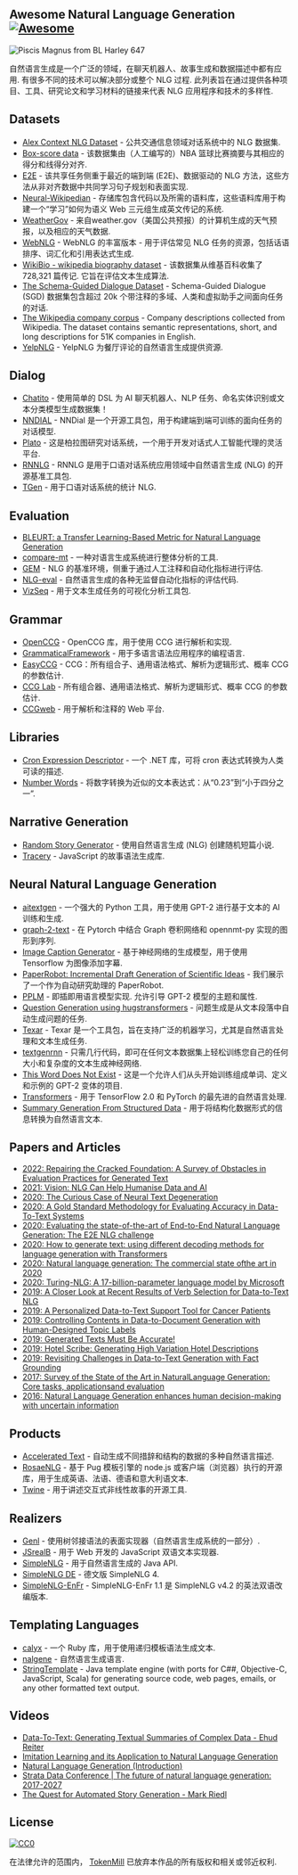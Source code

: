 <div class="github-widget" data-repo="accelerated-text/awesome-nlg"></div>

## Awesome Natural Language Generation [![Awesome](https://awesome.re/badge.svg)](https://awesome.re)

![Piscis Magnus from BL Harley 647](https://raw.githubusercontent.com/accelerated-text/awesome-nlg/master/logo.png)

自然语言生成是一个广泛的领域，在聊天机器人、故事生成和数据描述中都有应用. 有很多不同的技术可以解决部分或整个 NLG 过程. 此列表旨在通过提供各种项目、工具、研究论文和学习材料的链接来代表 NLG 应用程序和技术的多样性.



## Datasets

- [Alex Context NLG Dataset](https://github.com/UFAL-DSG/alex_context_nlg_dataset) - 公共交通信息领域对话系统中的 NLG 数据集.
- [Box-score data](https://github.com/harvardnlp/boxscore-data/) - 该数据集由（人工编写的）NBA 篮球比赛摘要与其相应的得分和线得分对齐.
- [E2E](http://www.macs.hw.ac.uk/InteractionLab/E2E) - 该共享任务侧重于最近的端到端 (E2E)、数据驱动的 NLG 方法，这些方法从非对齐数据中共同学习句子规划和表面实现.
- [Neural-Wikipedian](https://github.com/pvougiou/Neural-Wikipedian) - 存储库包含代码以及所需的语料库，这些语料库用于构建一个“学习”如何为语义 Web 三元组生成英文传记的系统.
- [WeatherGov](https://cs.stanford.edu/~pliang/data/weather-data.zip) - 来自weather.gov（美国公共预报）的计算机生成的天气预报，以及相应的天气数据.
- [WebNLG](https://github.com/ThiagoCF05/webnlg) - WebNLG 的丰富版本 - 用于评估常见 NLG 任务的资源，包括话语排序、词汇化和引用表达式生成.
- [WikiBio - wikipedia biography dataset](https://rlebret.github.io/wikipedia-biography-dataset/)  - 该数据集从维基百科收集了 728,321 篇传记. 它旨在评估文本生成算法.
- [The Schema-Guided Dialogue Dataset](https://github.com/google-research-datasets/dstc8-schema-guided-dialogue) - Schema-Guided Dialogue (SGD) 数据集包含超过 20k 个带注释的多域、人类和虚拟助手之间面向任务的对话.
- [The Wikipedia company corpus](https://gricad-gitlab.univ-grenoble-alpes.fr/getalp/wikipediacompanycorpus) - Company descriptions collected from Wikipedia. The dataset contains semantic representations, short, and long descriptions for 51K companies in English.
- [YelpNLG](https://nlds.soe.ucsc.edu/yelpnlg) - YelpNLG 为餐厅评论的自然语言生成提供资源.

## Dialog

- [Chatito](https://github.com/rodrigopivi/Chatito) - 使用简单的 DSL 为 AI 聊天机器人、NLP 任务、命名实体识别或文本分类模型生成数据集！
- [NNDIAL](https://github.com/shawnwun/NNDIAL) - NNDial 是一个开源工具包，用于构建端到端可训练的面向任务的对话模型.
- [Plato](https://github.com/uber-research/plato-research-dialogue-system) - 这是柏拉图研究对话系统，一个用于开发对话式人工智能代理的灵活平台. 
- [RNNLG](https://github.com/shawnwun/RNNLG) - RNNLG 是用于口语对话系统应用领域中自然语言生成 (NLG) 的开源基准工具包.
- [TGen](https://github.com/UFAL-DSG/tgen) - 用于口语对话系统的统计 NLG.

## Evaluation

- [BLEURT: a Transfer Learning-Based Metric for Natural Language Generation](https://github.com/google-research/bleurt)
- [compare-mt](https://github.com/neulab/compare-mt) - 一种对语言生成系统进行整体分析的工具.
- [GEM](https://gem-benchmark.com/) - NLG 的基准环境，侧重于通过人工注释和自动化指标进行评估.
- [NLG-eval](https://github.com/Maluuba/nlg-eval) - 自然语言生成的各种无监督自动化指标的评估代码.
- [VizSeq](https://github.com/facebookresearch/vizseq) - 用于文本生成任务的可视化分析工具包.

## Grammar

- [OpenCCG](https://github.com/OpenCCG/openccg) - OpenCCG 库，用于使用 CCG 进行解析和实现.
- [GrammaticalFramework](http://www.grammaticalframework.org/) - 用于多语言语法应用程序的编程语言.
- [EasyCCG](https://github.com/mikelewis0/easyccg) - CCG：所有组合子、通用语法格式、解析为逻辑形式、概率 CCG 的参数估计.
- [CCG Lab](https://github.com/bozsahin/ccglab) - 所有组合器、通用语法格式、解析为逻辑形式、概率 CCG 的参数估计.
- [CCGweb](https://github.com/texttheater/ccgweb) - 用于解析和注释的 Web 平台.

## Libraries

- [Cron Expression Descriptor](https://github.com/bradymholt/cron-expression-descriptor) - 一个 .NET 库，可将 cron 表达式转换为人类可读的描述.
- [Number Words](https://github.com/tokenmill/numberwords) - 将数字转换为近似的文本表达式：从“0.23”到“小于四分之一”.

## Narrative Generation

- [Random Story Generator](https://github.com/aherriot/story-generator) - 使用自然语言生成 (NLG) 创建随机短篇小说.
- [Tracery](https://github.com/galaxykate/tracery) - JavaScript 的故事语法生成库.

## Neural Natural Language Generation

- [aitextgen](https://github.com/minimaxir/aitextgen) - 一个强大的 Python 工具，用于使用 GPT-2 进行基于文本的 AI 训练和生成.
- [graph-2-text](https://github.com/diegma/graph-2-text) - 在 Pytorch 中结合 Graph 卷积网络和 opennmt-py 实现的图形到序列.
- [Image Caption Generator](https://github.com/neural-nuts/image-caption-generator) - 基于神经网络的生成模型，用于使用 Tensorflow 为图像添加字幕.
- [PaperRobot: Incremental Draft Generation of Scientific Ideas](https://github.com/EagleW/PaperRobot) - 我们展示了一个作为自动研究助理的 PaperRobot.
- [PPLM](https://github.com/uber-research/PPLM)  - 即插即用语言模型实现. 允许引导 GPT-2 模型的主题和属性.
- [Question Generation using hugstransformers](https://github.com/patil-suraj/question_generation) - 问题生成是从文本段落中自动生成问题的任务.
- [Texar](https://github.com/asyml/texar) - Texar 是一个工具包，旨在支持广泛的机器学习，尤其是自然语言处理和文本生成任务.
- [textgenrnn](https://github.com/minimaxir/textgenrnn) - 只需几行代码，即可在任何文本数据集上轻松训练您自己的任何大小和复杂度的文本生成神经网络.
- [This Word Does Not Exist](https://github.com/turtlesoupy/this-word-does-not-exist) - 这是一个允许人们从头开始训练组成单词、定义和示例的 GPT-2 变体的项目.
- [Transformers](https://github.com/huggingface/transformers) - 用于 TensorFlow 2.0 和 PyTorch 的最先进的自然语言处理.
- [Summary Generation From Structured Data](https://github.com/akanimax/natural-language-summary-generation-from-structured-data) - 用于将结构化数据形式的信息转换为自然语言文本.

## Papers and Articles
- [2022: Repairing the Cracked Foundation: A Survey of Obstacles in Evaluation Practices for Generated Text](https://arxiv.org/abs/2202.06935)
- [2021: Vision: NLG Can Help Humanise Data and AI](https://ehudreiter.com/2021/03/17/vision-nlg-can-help-humanise-data-and-ai/)
- [2020: The Curious Case of Neural Text Degeneration](https://openreview.net/forum?id=rygGQyrFvH)
- [2020: A Gold Standard Methodology for Evaluating Accuracy in Data-To-Text Systems](https://arxiv.org/abs/2011.03992)
- [2020: Evaluating the state-of-the-art of End-to-End Natural Language Generation: The E2E NLG challenge](https://www.sciencedirect.com/science/article/pii/S0885230819300919)
- [2020: How to generate text: using different decoding methods for language generation with Transformers](https://huggingface.co/blog/how-to-generate)
- [2020: Natural language generation: The commercial state ofthe art in 2020](https://www.cambridge.org/core/services/aop-cambridge-core/content/view/BA2417D73AF29F8073FF5B611CDEB97F/S135132492000025Xa.pdf/natural_language_generation_the_commercial_state_of_the_art_in_2020.pdf)
- [2020: Turing-NLG: A 17-billion-parameter language model by Microsoft](https://www.microsoft.com/en-us/research/blog/turing-nlg-a-17-billion-parameter-language-model-by-microsoft/)
- [2019: A Closer Look at Recent Results of Verb Selection for Data-to-Text NLG](https://www.inlg2019.com/assets/papers/178_Paper.pdf)
- [2019: A Personalized Data-to-Text Support Tool for Cancer Patients](https://www.inlg2019.com/assets/papers/28_Paper.pdf)
- [2019: Controlling Contents in Data-to-Document Generation with Human-Designed Topic Labels](https://www.inlg2019.com/assets/papers/79_Paper.pdf)
- [2019: Generated Texts Must Be Accurate!](https://ehudreiter.com/2019/09/26/generated-texts-must-be-accurate/)
- [2019: Hotel Scribe: Generating High Variation Hotel Descriptions](https://www.inlg2019.com/assets/papers/44_Paper.pdf)
- [2019: Revisiting Challenges in Data-to-Text Generation with Fact Grounding](https://www.inlg2019.com/assets/papers/32_Paper.pdf)
- [2017: Survey of the State of the Art in NaturalLanguage Generation: Core tasks, applicationsand evaluation](https://arxiv.org/pdf/1703.09902.pdf)
- [2016: Natural Language Generation enhances human decision-making with uncertain information](https://arxiv.org/pdf/1606.03254.pdf)


## Products 

- [Accelerated Text](https://github.com/tokenmill/accelerated-text) - 自动生成不同措辞和结构的数据的多种自然语言描述.
- [RosaeNLG](https://rosaenlg.org) - 基于 Pug 模板引擎的 node.js 或客户端（浏览器）执行的开源库，用于生成英语、法语、德语和意大利语文本.
- [Twine](http://twinery.org/) - 用于讲述交互式非线性故事的开源工具.

## Realizers

- [Genl](https://github.com/kowey/GenI) - 使用树邻接语法的表面实现器（自然语言生成系统的一部分）.
- [JSrealB](https://github.com/rali-udem/JSrealB) - 用于 Web 开发的 JavaScript 双语文本实现器.
- [SimpleNLG](https://github.com/simplenlg/simplenlg) - 用于自然语言生成的 Java API.
- [SimpleNLG DE](https://github.com/sebischair/SimpleNLG-DE) - 德文版 SimpleNLG 4.
- [SimpleNLG-EnFr](https://github.com/rali-udem/SimpleNLG-EnFr) - SimpleNLG-EnFr 1.1 是 SimpleNLG v4.2 的英法双语改编版本.

## Templating Languages

- [calyx](https://github.com/maetl/calyx) - 一个 Ruby 库，用于使用递归模板语法生成文本.
- [nalgene](https://github.com/spro/nalgene) - 自然语言生成语言.
- [StringTemplate](https://www.stringtemplate.org/) - Java template engine (with ports for C##, Objective-C, JavaScript, Scala) for generating source code, web pages, emails, or any other formatted text output. 

## Videos

- [Data-To-Text: Generating Textual Summaries of Complex Data - Ehud Reiter](https://www.youtube.com/watch?v=kFRw-wk5YOA)
- [Imitation Learning and its Application to Natural Language Generation](https://slideslive.com/38922816/imitation-learning-and-its-application-to-natural-language-generation)
- [Natural Language Generation (Introduction)](https://www.youtube.com/watch?v=4fjM72lbJaw)
- [Strata Data Conference | The future of natural language generation: 2017-2027](https://www.youtube.com/watch?v=Ls7elVbN8bI)
- [The Quest for Automated Story Generation - Mark Riedl](https://www.youtube.com/watch?v=wgcDUX_BPpk)

## License

[![CC0](http://mirrors.creativecommons.org/presskit/buttons/88x31/svg/cc-zero.svg)](http://creativecommons.org/publicdomain/zero/1.0)

在法律允许的范围内， [TokenMill](https://www.tokenmill.ai) 已放弃本作品的所有版权和相关或邻近权利.
